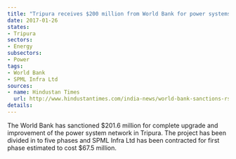 ```yaml
---
title: "Tripura receives $200 million from World Bank for power systems upgrade"
date: 2017-01-26
states:
- Tripura
sectors:
- Energy
subsectors:
- Power
tags:
- World Bank
- SPML Infra Ltd
sources:
- name: Hindustan Times
  url: http://www.hindustantimes.com/india-news/world-bank-sanctions-rs-1-376-cr-for-tripura-power-upgradation/story-9fhnnlzlxfSQNuxuNJOv6M.html
details:
---
```


The World Bank has sanctioned $201.6 million for complete upgrade and improvement of the power system network in Tripura. The project has been divided in to five phases and SPML Infra Ltd has been contracted for first phase estimated to cost $67.5 million.
